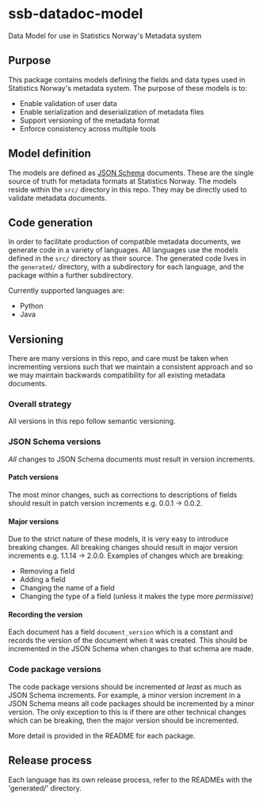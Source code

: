 # ssb-datadoc-model

Data Model for use in Statistics Norway's Metadata system

## Purpose

This package contains models defining the fields and data types used in Statistics Norway's metadata system. The purpose of these models is to:

- Enable validation of user data
- Enable serialization and deserialization of metadata files
- Support versioning of the metadata format
- Enforce consistency across multiple tools

## Model definition

The models are defined as [JSON Schema](https://json-schema.org/) documents. These are the single source of truth for metadata formats at Statistics Norway. The models reside within the `src/` directory in this repo. They may be directly used to validate metadata documents.

## Code generation

In order to facilitate production of compatible metadata documents, we generate code in a variety of languages. All languages use the models defined in the `src/` directory as their source. The generated code lives in the `generated/` directory, with a subdirectory for each language, and the package within a further subdirectory.

Currently supported languages are:

- Python
- Java

## Versioning

There are many versions in this repo, and care must be taken when incrementing versions such that we maintain a consistent approach and so we may maintain backwards compatibility for all existing metadata documents.

### Overall strategy

All versions in this repo follow semantic versioning.

### JSON Schema versions

_All_ changes to JSON Schema documents must result in version increments.

#### Patch versions

The most minor changes, such as corrections to descriptions of fields should result in patch version increments e.g. 0.0.1 -> 0.0.2.

#### Major versions

Due to the strict nature of these models, it is very easy to introduce breaking changes. All breaking changes should result in major version increments e.g. 1.1.14 -> 2.0.0. Examples of changes which are breaking:

- Removing a field
- Adding a field
- Changing the name of a field
- Changing the type of a field (unless it makes the type more _permissive_)

#### Recording the version

Each document has a field `document_version` which is a constant and records the version of the document when it was created. This should be incremented in the JSON Schema when changes to that schema are made.

### Code package versions

The code package versions should be incremented _at least_ as much as JSON Schema increments. For example, a minor version increment in a JSON Schema means all code packages should be incremented by a minor version. The only exception to this is if there are other technical changes which can be breaking, then the major version should be incremented.

More detail is provided in the README for each package.

## Release process

Each language has its own release process, refer to the READMEs with the 'generated/' directory.
